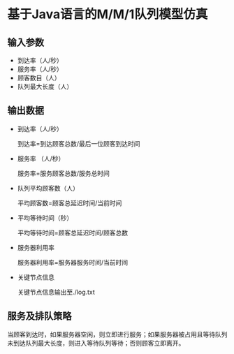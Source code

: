 # 基于Java语言的M/M/1队列模型仿真

## 输入参数

+ 到达率（人/秒）
+ 服务率（人/秒）
+ 顾客数目（人）
+ 队列最大长度（人）

## 输出数据

+ 到达率（人/秒）

  到达率=到达顾客总数/最后一位顾客到达时间

+ 服务率 （人/秒）

  服务率=服务顾客总数/服务总时间

+ 队列平均顾客数（人）

  平均顾客数=顾客总延迟时间/当前时间

+ 平均等待时间（秒）

  平均等待时间=顾客总延迟时间/顾客总数

+ 服务器利用率

  服务器利用率=服务器服务时间/当前时间

+ 关键节点信息

  关键节点信息输出至./log.txt

## 服务及排队策略

当顾客到达时，如果服务器空闲，则立即进行服务；如果服务器被占用且等待队列未到达队列最大长度，则进入等待队列等待；否则顾客立即离开。
